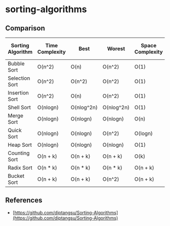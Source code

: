 # sorting-algorithms

## Comparison

| Sorting Algorithm | Time Complexity | Best       | Worest     | Space Complexity | In Place/Out Place | Stability |
| ----------------- | --------------- | ---------- | ---------- | --------------- | ------------------ | --------- |
| Bubble Sort       | O(n^2)          | O(n)       | O(n^2)     | O(1)            | In place           | Stable    |
| Selection Sort    | O(n^2)          | O(n^2)     | O(n^2)     | O(1)            | In place           | Instable  |
| Insertion Sort    | O(n^2)          | O(n)       | O(n^2)     | O(1)            | In place           | Stable    |
| Shell Sort        | O(nlogn)        | O(nlog^2n) | O(nlog^2n) | O(1)            | In place           | Instable  |
| Merge Sort        | O(nlogn)        | O(nlogn)   | O(nlogn)   | O(n)            | Out place          | Stable    |
| Quick Sort        | O(nlogn)        | O(nlogn)   | O(n^2)     | O(logn)         | In place           | Instable  |
| Heap Sort         | O(nlogn)        | O(nlogn)   | O(nlogn)   | O(1)            | In place           | Instable  |
| Counting Sort     | O(n + k)        | O(n + k)   | O(n + k)   | O(k)            | Out place          | Stable    |
| Radix Sort        | O(n \* k)       | O(n \* k)  | O(n \* k)  | O(n + k)        | Out place          | Stable    |
| Bucket Sort       | O(n + k)        | O(n + k)   | O(n^2)     | O(n + k)        | Out place          | Stable    |

## References

- [https://github.com/diptangsu/Sorting-Algorithms](https://github.com/diptangsu/Sorting-Algorithms)

